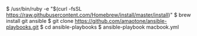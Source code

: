 $ /usr/bin/ruby -e "$(curl -fsSL https://raw.githubusercontent.com/Homebrew/install/master/install)"
$ brew install git ansible
$ git clone https://github.com/amaotone/ansible-playbooks.git
$ cd ansible-playbooks
$ ansible-playbook macbook.yml
